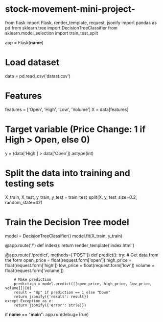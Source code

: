 # stock-movement-mini-project-
from flask import Flask, render_template, request, jsonify
import pandas as pd
from sklearn.tree import DecisionTreeClassifier
from sklearn.model_selection import train_test_split

app = Flask(__name__)

# Load dataset
data = pd.read_csv('datast.csv')

# Features
features = ['Open', 'High', 'Low', 'Volume']
X = data[features]
# Target variable (Price Change: 1 if High > Open, else 0)
y = (data['High'] > data['Open']).astype(int)

# Split the data into training and testing sets
X_train, X_test, y_train, y_test = train_test_split(X, y, test_size=0.2, random_state=42)

# Train the Decision Tree model
model = DecisionTreeClassifier()
model.fit(X_train, y_train)

@app.route('/')
def index():
    return render_template('index.html')

@app.route('/predict', methods=['POST'])
def predict():
    try:
        # Get data from the form
        open_price = float(request.form['open'])
        high_price = float(request.form['high'])
        low_price = float(request.form['low'])
        volume = float(request.form['volume'])
        
        # Make prediction
        prediction = model.predict([[open_price, high_price, low_price, volume]])[0]
        result = "Up" if prediction == 1 else "Down"
        return jsonify({'result': result})
    except Exception as e:
        return jsonify({'error': str(e)})

if __name__ == "__main__":
    app.run(debug=True)
